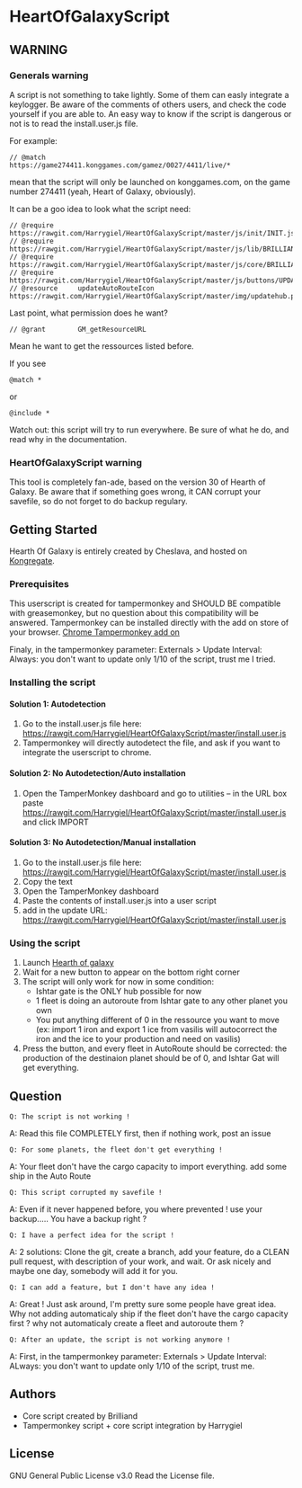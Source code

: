 # HeartOfGalaxyScript

## WARNING
### Generals warning
A script is not something to take lightly. Some of them can easly integrate a keylogger. Be aware of the comments of others users, and check the code yourself if you are able to.
An easy way to know if the script is dangerous or not is to read the install.user.js file.

For example:
```
// @match        https://game274411.konggames.com/gamez/0027/4411/live/*
```
mean that the script will only be launched on konggames.com, on the game number 274411 (yeah, Heart of Galaxy, obviously).

It can be a goo idea to look what the script need:
```
// @require      https://rawgit.com/Harrygiel/HeartOfGalaxyScript/master/js/init/INIT.js
// @require      https://rawgit.com/Harrygiel/HeartOfGalaxyScript/master/js/lib/BRILLIANDLIB.js
// @require      https://rawgit.com/Harrygiel/HeartOfGalaxyScript/master/js/core/BRILLIANDUPDATE.js
// @require      https://rawgit.com/Harrygiel/HeartOfGalaxyScript/master/js/buttons/UPDATEAUTOROUTE.js
// @resource	 updateAutoRouteIcon https://rawgit.com/Harrygiel/HeartOfGalaxyScript/master/img/updatehub.png
```

Last point, what permission does he want?
```
// @grant        GM_getResourceURL
```
Mean he want to get the ressources listed before.

If you see
```
@match *
```
or

```
@include *
```
Watch out: this script will try to run everywhere. Be sure of what he do, and read why in the documentation.

### HeartOfGalaxyScript warning

This tool is completely fan-ade, based on the version 30 of Hearth of Galaxy. Be aware that if something goes wrong, it CAN corrupt your savefile, so do not forget to do backup regulary.

## Getting Started

Hearth Of Galaxy is entirely created by Cheslava, and hosted on [Kongregate](http://www.kongregate.com/games/Cheslava/heart-of-galaxy).

### Prerequisites

This userscript is created for tampermonkey and SHOULD BE compatible with greasemonkey, but no question about this compatibility will be answered.
Tampermonkey can be installed directly with the add on store of your browser.
[Chrome Tampermonkey add on](https://chrome.google.com/webstore/detail/tampermonkey/dhdgffkkebhmkfjojejmpbldmpobfkfo?hl=fr)

Finaly, in the tampermonkey parameter: Externals > Update Interval: Always: you don't want to update only 1/10 of the script, trust me I tried.

### Installing the script

#### Solution 1: Autodetection

1) Go to the install.user.js file here: https://rawgit.com/Harrygiel/HeartOfGalaxyScript/master/install.user.js
2) Tampermonkey will directly autodetect the file, and ask if you want to integrate the userscript to chrome.

#### Solution 2: No Autodetection/Auto installation

1) Open the TamperMonkey dashboard and go to utilities – in the URL box paste https://rawgit.com/Harrygiel/HeartOfGalaxyScript/master/install.user.js and click IMPORT

#### Solution 3: No Autodetection/Manual installation 

1) Go to the install.user.js file here: https://rawgit.com/Harrygiel/HeartOfGalaxyScript/master/install.user.js
2) Copy the text
3) Open the TamperMonkey dashboard
4) Paste the contents of install.user.js into a user script 
5) add in the update URL: https://rawgit.com/Harrygiel/HeartOfGalaxyScript/master/install.user.js

### Using the script

1) Launch [Hearth of galaxy](http://www.kongregate.com/games/Cheslava/heart-of-galaxy)
2) Wait for a new button to appear on the bottom right corner
3) The script will only work for now in some condition:
    - Ishtar gate is the ONLY hub possible for now
    - 1 fleet is doing an autoroute from Ishtar gate to any other planet you own
    - You put anything different of 0 in the ressource you want to move (ex: import 1 iron and export 1 ice from vasilis will autocorrect the iron and the ice to your production and need on vasilis)
4) Press the button, and every fleet in AutoRoute should be corrected: the production of the destinaion planet should be of 0, and Ishtar Gat will get everything.

## Question
```
Q: The script is not working !
```
A: Read this file COMPLETELY first, then if nothing work, post an issue

```
Q: For some planets, the fleet don't get everything !
```
A: Your fleet don't have the cargo capacity to import everything. add some ship in the Auto Route

```
Q: This script corrupted my savefile !
```
A: Even if it never happened before, you where prevented ! use your backup..... You have a backup right ?

```
Q: I have a perfect idea for the script !
```
A: 2 solutions: Clone the git, create a branch, add your feature, do a CLEAN pull request, with description of your work, and wait. Or ask nicely and maybe one day, somebody will add it for you.

```
Q: I can add a feature, but I don't have any idea !
```
A: Great ! Just ask around, I'm pretty sure some people have great idea. Why not adding automaticaly ship if the fleet don't have the cargo capacity first ? why not automaticaly create a fleet and autoroute them ?

```
Q: After an update, the script is not working anymore !
```
A: First, in the tampermonkey parameter: Externals > Update Interval: ALways: you don't want to update only 1/10 of the script, trust me.


## Authors

- Core script created by Brilliand
- Tampermonkey script + core script integration by Harrygiel

## License

GNU General Public License v3.0
Read the License file.
